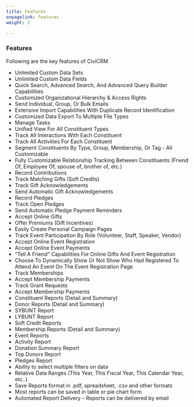 ```yaml
---
title: Features
onpagelink: features
weight: 2

---
```


### **Features**

Following are the key features of CiviCRM

- Unlimited Custom Data Sets
- Unlimited Custom Data Fields
- Quick Search, Advanced Search, And Advanced Query Builder Capabilities
- Customized Organizational Hierarchy &amp; Access Rights
- Send Individual, Group, Or Bulk Emails
- Extensive Import Capabilities With Duplicate Record Identification
- Customized Data Export To Multiple File Types
- Manage Tasks
- Unified View For All Constituent Types
- Track All Interactions With Each Constituent
- Track All Activities For Each Constituent
- Segment Constituents By Type, Group, Membership, Or Tag - All Customizable
- Fully Customizable Relationship Tracking Between Constituents (Friend Of, Employee Of, spouse of, brother of, etc.)
- Record Contributions
- Track Matching Gifts (Soft Credits)
- Track Gift Acknowledgements
- Send Automatic Gift Acknowledgements
- Record Pledges
- Track Open Pledges
- Send Automatic Pledge Payment Reminders
- Accept Online Gifts
- Offer Premiums (Gift Incentives)
- Easily Create Personal Campaign Pages
- Track Event Participation By Role (Volunteer, Staff, Speaker, Vendor)
- Accept Online Event Registration
- Accept Online Event Payments
- “Tell A Friend” Capabilities For Online Gifts And Event Registration
- Choose To Dynamically Show Or Not Show Who Had Registered To Attend An Event On The Event Registration Page
- Track Memberships
- Accept Membership Payments
- Track Grant Requests
- Accept Membership Payments
- Constituent Reports (Detail and Summary)
- Donor Reports (Detail and Summary)
- SYBUNT Report
- LYBUNT Report
- Soft Credit Reports
- Membership Reports (Detail and Summary)
- Event Reports
- Activity Report
- Donation Summary Report
- Top Donors Report
- Pledges Report
- Ability to select multiple filters on data
- Relative Data Ranges (This Year, This Fiscal Year, This Calendar Year, etc..)
- Save Reports format in .pdf, spreadsheet, .csv and other formats
- Most reports can be saved in table or pie chart form
- Automated Report Delivery – Reports can be delivered by email
